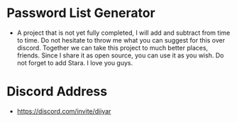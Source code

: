# Password List Generator
- A project that is not yet fully completed, I will add and subtract from time to time. Do not hesitate to throw me what you can suggest for this over discord. Together we can take this project to much better places, friends. Since I share it as open source, you can use it as you wish. Do not forget to add Stara. I love you guys.

# Discord Address
- https://discord.com/invite/diiyar
